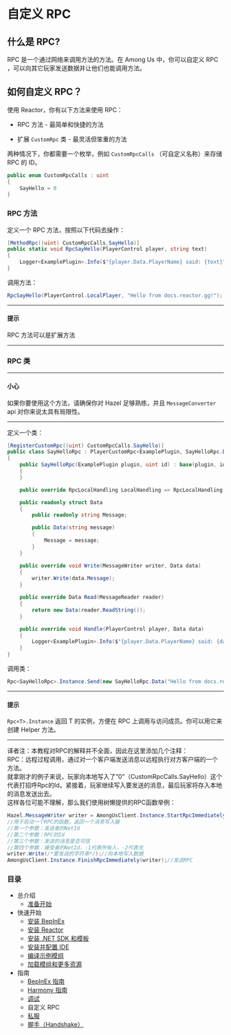 # 自定义 RPC

## 什么是 RPC?

RPC 是一个通过网络来调用方法的方法。在 Among Us 中，你可以自定义 RPC ，可以向其它玩家发送数据并让他们也能调用方法。

## 如何自定义 RPC？

使用 Reactor，你有以下方法来使用 RPC：

- RPC 方法 - 最简单和快捷的方法

- 扩展 `CustomRpc` 类 - 最灵活但笨重的方法

两种情况下，你都需要一个枚举，例如 `CustomRpcCalls` （可自定义名称）来存储 RPC 的 ID。 

```csharp
public enum CustomRpcCalls : uint
{
    SayHello = 0
}
```

### RPC 方法

定义一个 RPC 方法，按照以下代码去操作：

```csharp
[MethodRpc((uint) CustomRpcCalls.SayHello)]
public static void RpcSayHello(PlayerControl player, string text)
{
    Logger<ExamplePlugin>.Info($"{player.Data.PlayerName} said: {text}");
}
```

调用方法：

```csharp
RpcSayHello(PlayerControl.LocalPlayer, "Hello from docs.reactor.gg!");
```
---

#### 提示

RPC 方法可以是扩展方法

---


### RPC 类

---

#### 小心

如果你要使用这个方法，请确保你对 Hazel 足够熟练，并且 `MessageConverter` api 对你来说太具有局限性。

---

定义一个类：

```csharp
[RegisterCustomRpc((uint) CustomRpcCalls.SayHello)]
public class SayHelloRpc : PlayerCustomRpc<ExamplePlugin, SayHelloRpc.Data>
{
    public SayHelloRpc(ExamplePlugin plugin, uint id) : base(plugin, id)
    {
    }

    public override RpcLocalHandling LocalHandling => RpcLocalHandling.Before;

    public readonly struct Data
    {
        public readonly string Message;

        public Data(string message)
        {
            Message = message;
        }
    }

    public override void Write(MessageWriter writer, Data data)
    {
        writer.Write(data.Message);
    }

    public override Data Read(MessageReader reader)
    {
        return new Data(reader.ReadString());
    }

    public override void Handle(PlayerControl player, Data data)
    {
        Logger<ExamplePlugin>.Info($"{player.Data.PlayerName} said: {data.Message}");
    }
}
```

调用类：

```csharp
Rpc<SayHelloRpc>.Instance.Send(new SayHelloRpc.Data("Hello from docs.reactor.gg!"));
```
---

#### 提示

`Rpc<T>.Instance` 返回 T 的实例，方便在 RPC 上调用与访问成员。你可以用它来创建 Helper 方法。

---

译者注：本教程对RPC的解释并不全面，因此在这里添加几个注释：<br/>
RPC：远程过程调用，通过对一个客户端发送消息以远程执行对方客户端的一个方法。<br/>
就拿刚才的例子来说，玩家向本地写入了“0”（CustomRpcCalls.SayHello）这个代表打招呼Rpc的Id。紧接着，玩家继续写入要发送的消息，最后玩家将存入本地的消息发送出去。<br/>这样各位可能不理解，那么我们使用树懒提供的RPC函数举例：
```csharp
Hazel.MessageWriter writer = AmongUsClient.Instance.StartRpcImmediately(PlayetControl.LocalPlayer.NetId, (byte)CustomRpcCalls.SayHello, Hazel.SendOption.Reliable, -1);
//用于启动一个RPC的函数，返回一个消息写入器
//第一个参数：发送者的NetId
//第二个参数：RPC的Id
//第三个参数：发送的消息是否可信
//第四个参数：接受者的NetId，-1代表所有人，-2代表无
writer.Write(/*要发送的字符串*/);//向本地写入数据
AmongUsClient.Instance.FinishRpcImmediately(writer);//发送RPC
```



### 目录

- 总介绍
  - [准备开始](/docs/introduction/getting_started.md)
- 快速开始
  - [安装 BepInEx](/docs/quick_start/install_bepinex.md)
  - [安装 Reactor](/docs/quick_start/install_reactor.md)
  - [安装 .NET SDK 和模板](/docs/quick_start/install_netsdk_template.md)
  - [安装并配置 IDE](/docs/quick_start/install_configure_ide.md)
  - [编译示例模组](/docs/quick_start/compile_example_mod.md)
  - [加载模组和更多资源](/docs/quick_start/launch_more_resources.md)
- 指南
  - [BepInEx 指南](/docs/guides/bepinex_guide.md)
  - [Harmony 指南](/docs/guides/harmony_guide.md)
  - [调试](/docs/guides/debugging.md)
  - 自定义 RPC
  - [私服](/docs/guides/custom_server.md)
  - [握手（Handshake）](/docs/guides/handshake.md)
